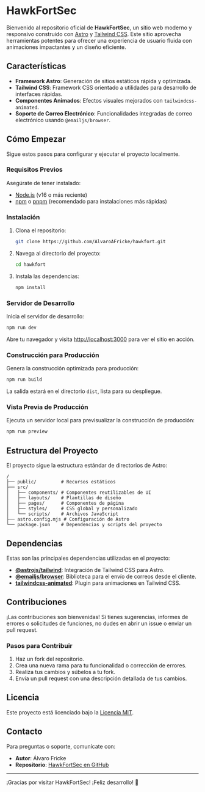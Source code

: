 # HawkFortSec

Bienvenido al repositorio oficial de **HawkFortSec**, un sitio web moderno y responsivo construido con [Astro](https://astro.build) y [Tailwind CSS](https://tailwindcss.com/). Este sitio aprovecha herramientas potentes para ofrecer una experiencia de usuario fluida con animaciones impactantes y un diseño eficiente.

## Características
- **Framework Astro**: Generación de sitios estáticos rápida y optimizada.
- **Tailwind CSS**: Framework CSS orientado a utilidades para desarrollo de interfaces rápidas.
- **Componentes Animados**: Efectos visuales mejorados con `tailwindcss-animated`.
- **Soporte de Correo Electrónico**: Funcionalidades integradas de correo electrónico usando `@emailjs/browser`.

## Cómo Empezar
Sigue estos pasos para configurar y ejecutar el proyecto localmente.

### Requisitos Previos
Asegúrate de tener instalado:
- [Node.js](https://nodejs.org/) (v16 o más reciente)
- [npm](https://www.npmjs.com/) o [pnpm](https://pnpm.io/) (recomendado para instalaciones más rápidas)

### Instalación
1. Clona el repositorio:
   ```bash
   git clone https://github.com/AlvaroAFricke/hawkfort.git
   ```

2. Navega al directorio del proyecto:
   ```bash
   cd hawkfort
   ```

3. Instala las dependencias:
   ```bash
   npm install
   ```

### Servidor de Desarrollo
Inicia el servidor de desarrollo:
```bash
npm run dev
```
Abre tu navegador y visita [http://localhost:3000](http://localhost:3000) para ver el sitio en acción.

### Construcción para Producción
Genera la construcción optimizada para producción:
```bash
npm run build
```
La salida estará en el directorio `dist`, lista para su despliegue.

### Vista Previa de Producción
Ejecuta un servidor local para previsualizar la construcción de producción:
```bash
npm run preview
```

## Estructura del Proyecto
El proyecto sigue la estructura estándar de directorios de Astro:
```
/
├── public/         # Recursos estáticos
├── src/
│   ├── components/ # Componentes reutilizables de UI
│   ├── layouts/    # Plantillas de diseño
│   ├── pages/      # Componentes de página
│   ├── styles/     # CSS global y personalizado
│   └── scripts/    # Archivos JavaScript
├── astro.config.mjs # Configuración de Astro
└── package.json    # Dependencias y scripts del proyecto
```

## Dependencias
Estas son las principales dependencias utilizadas en el proyecto:
- **[@astrojs/tailwind](https://github.com/withastro/astro/tree/main/packages/integrations/tailwind)**: Integración de Tailwind CSS para Astro.
- **[@emailjs/browser](https://www.emailjs.com/docs/sdk/installation/)**: Biblioteca para el envío de correos desde el cliente.
- **[tailwindcss-animated](https://github.com/benface/tailwindcss-animated)**: Plugin para animaciones en Tailwind CSS.

## Contribuciones
¡Las contribuciones son bienvenidas! Si tienes sugerencias, informes de errores o solicitudes de funciones, no dudes en abrir un issue o enviar un pull request.

### Pasos para Contribuir
1. Haz un fork del repositorio.
2. Crea una nueva rama para tu funcionalidad o corrección de errores.
3. Realiza tus cambios y súbelos a tu fork.
4. Envía un pull request con una descripción detallada de tus cambios.

## Licencia
Este proyecto está licenciado bajo la [Licencia MIT](LICENSE).

## Contacto
Para preguntas o soporte, comunícate con:
- **Autor**: Álvaro Fricke
- **Repositorio**: [HawkFortSec en GitHub](https://github.com/AlvaroAFricke/hawkfort)

---
¡Gracias por visitar HawkFortSec! ¡Feliz desarrollo! 🚀

